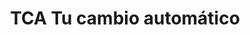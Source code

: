 ---
title: "TCA Tu cambio automático"
url: /las-rozas-de-madrid/tca-tu-cambio-automatico/
shop: reparación de automóviles
---